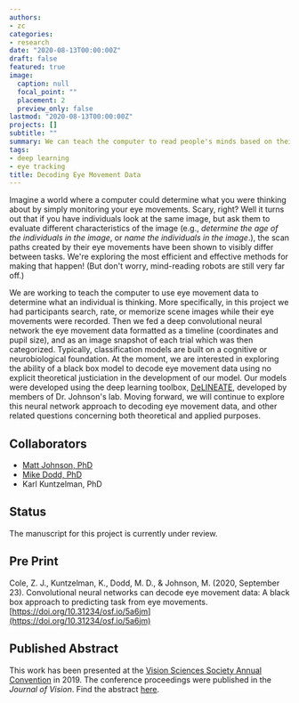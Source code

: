 ```yaml
---
authors:
- zc
categories:
- research
date: "2020-08-13T00:00:00Z"
draft: false
featured: true
image:
  caption: null
  focal_point: ""
  placement: 2
  preview_only: false
lastmod: "2020-08-13T00:00:00Z"
projects: []
subtitle: ""
summary: We can teach the computer to read people's minds based on their eye movements.
tags:
- deep learning
- eye tracking
title: Decoding Eye Movement Data
---
```


Imagine a world where a computer could determine what you were thinking about by simply monitoring your eye movements. Scary, right? Well it turns out that if you have individuals look at the same image, but ask them to evaluate different characteristics of the image (e.g., _determine the age of the individuals in the image_, or _name the individuals in the image_.), the scan paths created by their eye movements have been shown to visibly differ between tasks. We're exploring the most efficient and effective methods for making that happen! (But don't worry, mind-reading robots are still very far off.)

We are working to teach the computer to use eye movement data to determine what an individual is thinking. More specifically, in this project we had participants search, rate, or memorize scene images while their eye movements were recorded. Then we fed a deep convolutional neural network the eye movement data formatted as a timeline (coordinates and pupil size), and as an image snapshot of each trial which was then categorized. Typically, classification models are built on a cognitive or neurobiological foundation. At the moment, we are interested in exploring the ability of a black box model to decode eye movement data using no explicit theoretical justiciation in the development of our model. Our models were developed using the deep learning toolbox, [DeLINEATE](http://delineate.it), developed by members of Dr. Johnson's lab. Moving forward, we will continue to explore this neural network approach to decoding eye movement data, and other related questions concerning both theoretical and applied purposes.

## Collaborators
* [Matt Johnson, PhD](/author/matthew-r.-johnson-phd/)
* [Mike Dodd, PhD](/author/michael-d.-dodd-phd/)
* Karl Kuntzelman, PhD

## Status
The manuscript for this project is currently under review.

## Pre Print
Cole, Z. J., Kuntzelman, K., Dodd, M. D., & Johnson, M. (2020, September 23). Convolutional neural networks can decode eye movement data: A black box approach to predicting task from eye movements. [https://doi.org/10.31234/osf.io/5a6jm](https://doi.org/10.31234/osf.io/5a6jm)

## Published Abstract
This work has been presented at the [Vision Sciences Society Annual Convention](https://www.visionsciences.org/) in 2019. The conference proceedings were published in the _Journal of Vision_. Find the abstract [here](https://jov.arvojournals.org/article.aspx?articleid=2751172).
